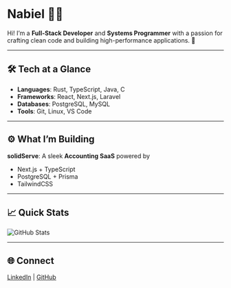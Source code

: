 # Nabiel 👨‍💻

Hi! I’m a **Full-Stack Developer** and **Systems Programmer** with a passion for crafting clean code and building high-performance applications. 🚀  

---

## 🛠️ Tech at a Glance  

- **Languages**: Rust, TypeScript, Java, C  
- **Frameworks**: React, Next.js, Laravel  
- **Databases**: PostgreSQL, MySQL  
- **Tools**: Git, Linux, VS Code  

---

## ⚙️ What I’m Building  

**solidServe**: A sleek **Accounting SaaS** powered by  
- Next.js + TypeScript  
- PostgreSQL + Prisma  
- TailwindCSS  

---

## 📈 Quick Stats  

![GitHub Stats](https://github-readme-stats.vercel.app/api?username=naybyal&show_icons=true&theme=radical&hide_title=true&hide_rank=true)  

---

## 🌐 Connect  

[LinkedIn](https://www.linkedin.com/in/nabiel-ahammed) | [GitHub](https://github.com/naybyal)  
